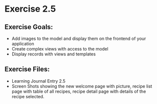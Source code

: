 # Exercise 2.5

## Exercise Goals: 
- Add images to the model and display them on the frontend of your application
- Create complex views with access to the model
- Display records with views and templates


## Exercise Files: 
- Learning Journal Entry 2.5
- Screen Shots showing the new welcome page with picture, recipe list page with table of all recipes, recipe detail page with details of the recipe selected. 
